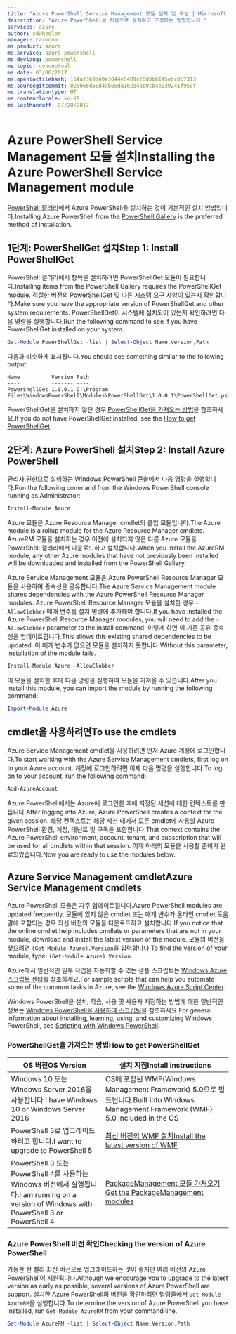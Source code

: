 ```yaml
---
title: "Azure PowerShell Service Management 모듈 설치 및 구성 | Microsoft Docs"
description: "Azure PowerShell을 처음으로 설치하고 구성하는 방법입니다."
services: azure
author: sdwheeler
manager: carmonm
ms.product: azure
ms.service: azure-powershell
ms.devlang: powershell
ms.topic: conceptual
ms.date: 03/06/2017
ms.openlocfilehash: 164af369d49e3044e5409c28d8b6145ebc067313
ms.sourcegitcommit: 020066d68d4ab68da162a4ae0cb4e239241f950f
ms.translationtype: HT
ms.contentlocale: ko-KR
ms.lasthandoff: 07/28/2017
---
```

# <a name="installing-the-azure-powershell-service-management-module"></a><span data-ttu-id="61fad-103">Azure PowerShell Service Management 모듈 설치</span><span class="sxs-lookup"><span data-stu-id="61fad-103">Installing the Azure PowerShell Service Management module</span></span>

<span data-ttu-id="61fad-104">[PowerShell 갤러리](https://www.powershellgallery.com/)에서 Azure PowerShell을 설치하는 것이 기본적인 설치 방법입니다.</span><span class="sxs-lookup"><span data-stu-id="61fad-104">Installing Azure PowerShell from the [PowerShell Gallery](https://www.powershellgallery.com/) is the preferred method of installation.</span></span>

## <a name="step-1-install-powershellget"></a><span data-ttu-id="61fad-105">1단계: PowerShellGet 설치</span><span class="sxs-lookup"><span data-stu-id="61fad-105">Step 1: Install PowerShellGet</span></span>

<span data-ttu-id="61fad-106">PowerShell 갤러리에서 항목을 설치하려면 PowerShellGet 모듈이 필요합니다.</span><span class="sxs-lookup"><span data-stu-id="61fad-106">Installing items from the PowerShell Gallery requires the PowerShellGet module.</span></span> <span data-ttu-id="61fad-107">적절한 버전의 PowerShellGet 및 다른 시스템 요구 사항이 있는지 확인합니다.</span><span class="sxs-lookup"><span data-stu-id="61fad-107">Make sure you have the appropriate version of PowerShellGet and other system requirements.</span></span> <span data-ttu-id="61fad-108">PowerShellGet이 시스템에 설치되어 있는지 확인하려면 다음 명령을 실행합니다.</span><span class="sxs-lookup"><span data-stu-id="61fad-108">Run the following command to see if you have PowerShellGet installed on your system.</span></span>

```powershell
Get-Module PowerShellGet -list | Select-Object Name,Version,Path
```

<span data-ttu-id="61fad-109">다음과 비슷하게 표시됩니다.</span><span class="sxs-lookup"><span data-stu-id="61fad-109">You should see something similar to the following output:</span></span>

```
Name          Version Path
----          ------- ----
PowerShellGet 1.0.0.1 C:\Program Files\WindowsPowerShell\Modules\PowerShellGet\1.0.0.1\PowerShellGet.psd1
```

<span data-ttu-id="61fad-110">PowerShellGet을 설치하지 않은 경우 [PowerShellGet을 가져오는 방법](#how-to-get-powershellget)을 참조하세요.</span><span class="sxs-lookup"><span data-stu-id="61fad-110">If you do not have PowerShellGet installed, see the [How to get PowerShellGet](#how-to-get-powershellget).</span></span>

## <a name="step-2-install-azure-powershell"></a><span data-ttu-id="61fad-111">2단계: Azure PowerShell 설치</span><span class="sxs-lookup"><span data-stu-id="61fad-111">Step 2: Install Azure PowerShell</span></span>

<span data-ttu-id="61fad-112">관리자 권한으로 실행하는 Windows PowerShell 콘솔에서 다음 명령을 실행합니다.</span><span class="sxs-lookup"><span data-stu-id="61fad-112">Run the following command from the Windows PowerShell console running as Administrator:</span></span>

```powershell
Install-Module Azure
```

<span data-ttu-id="61fad-113">Azure 모듈은 Azure Resource Manager cmdlet의 롤업 모듈입니다.</span><span class="sxs-lookup"><span data-stu-id="61fad-113">The Azure module is a rollup module for the Azure Resource Manager cmdlets.</span></span> <span data-ttu-id="61fad-114">AzureRM 모듈을 설치하는 경우 이전에 설치되지 않은 다른 Azure 모듈을 PowerShell 갤러리에서 다운로드하고 설치합니다.</span><span class="sxs-lookup"><span data-stu-id="61fad-114">When you install the AzureRM module, any other Azure modules that have not previously been installed will be downloaded and installed from the PowerShell Gallery.</span></span>

<span data-ttu-id="61fad-115">Azure Service Management 모듈은 Azure PowerShell Resource Manager 모듈을 사용하여 종속성을 공유합니다.</span><span class="sxs-lookup"><span data-stu-id="61fad-115">The Azure Service Management module shares dependencies with the Azure PowerShell Resource Manager modules.</span></span> <span data-ttu-id="61fad-116">Azure PowerShell Resource Manager 모듈을 설치한 경우 `-AllowClobber` 매개 변수를 설치 명령에 추가해야 합니다.</span><span class="sxs-lookup"><span data-stu-id="61fad-116">If you have installed the Azure PowerShell Resource Manager modules, you will need to add the `-AllowClobber` parameter to the install command.</span></span> <span data-ttu-id="61fad-117">이렇게 하면 이 기존 공유 종속성을 업데이트합니다.</span><span class="sxs-lookup"><span data-stu-id="61fad-117">This allows this existing shared dependencies to be updated.</span></span> <span data-ttu-id="61fad-118">이 매개 변수가 없으면 모듈을 설치하지 못합니다.</span><span class="sxs-lookup"><span data-stu-id="61fad-118">Without this parameter, installation of the module fails.</span></span>

```powershell
Install-Module Azure -AllowClobber
```

<span data-ttu-id="61fad-119">이 모듈을 설치한 후에 다음 명령을 실행하여 모듈을 가져올 수 있습니다.</span><span class="sxs-lookup"><span data-stu-id="61fad-119">After you install this module, you can import the module by running the following command:</span></span>

```powershell
Import-Module Azure
```

## <a name="to-use-the-cmdlets"></a><span data-ttu-id="61fad-120">cmdlet을 사용하려면</span><span class="sxs-lookup"><span data-stu-id="61fad-120">To use the cmdlets</span></span>

<span data-ttu-id="61fad-121">Azure Service Management cmdlet을 사용하려면 먼저 Azure 계정에 로그인합니다.</span><span class="sxs-lookup"><span data-stu-id="61fad-121">To start working with the Azure Service Management cmdlets, first log on to your Azure account.</span></span> <span data-ttu-id="61fad-122">계정에 로그인하려면 이제 다음 명령을 실행합니다.</span><span class="sxs-lookup"><span data-stu-id="61fad-122">To log on to your account, run the following command:</span></span>

```powershell
Add-AzureAccount
```

<span data-ttu-id="61fad-123">Azure PowerShell에서는 Azure에 로그인한 후에 지정된 세션에 대한 컨텍스트를 만듭니다.</span><span class="sxs-lookup"><span data-stu-id="61fad-123">After logging into Azure, Azure PowerShell creates a context for the given session.</span></span> <span data-ttu-id="61fad-124">해당 컨텍스트는 해당 세션 내에서 모든 cmdlet에 사용할 Azure PowerShell 환경, 계정, 테넌트 및 구독을 포함합니다.</span><span class="sxs-lookup"><span data-stu-id="61fad-124">That context contains the Azure PowerShell environment, account, tenant, and subscription that will be used for all cmdlets within that session.</span></span> <span data-ttu-id="61fad-125">이제 아래의 모듈을 사용할 준비가 완료되었습니다.</span><span class="sxs-lookup"><span data-stu-id="61fad-125">Now you are ready to use the modules below.</span></span>

## <a name="azure-service-management-cmdlets"></a><span data-ttu-id="61fad-126">Azure Service Management cmdlet</span><span class="sxs-lookup"><span data-stu-id="61fad-126">Azure Service Management cmdlets</span></span>

<span data-ttu-id="61fad-127">Azure PowerShell 모듈은 자주 업데이트됩니다.</span><span class="sxs-lookup"><span data-stu-id="61fad-127">Azure PowerShell modules are updated frequently.</span></span> <span data-ttu-id="61fad-128">모듈에 있지 않은 cmdlet 또는 매개 변수가 온라인 cmdlet 도움말에 포함되는 경우 최신 버전의 모듈을 다운로드하고 설치합니다.</span><span class="sxs-lookup"><span data-stu-id="61fad-128">If you notice that the online cmdlet help includes cmdlets or parameters that are not in your module, download and install the latest version of the module.</span></span> <span data-ttu-id="61fad-129">모듈의 버전을 찾으려면 `(Get-Module Azure).Version`을 입력합니다.</span><span class="sxs-lookup"><span data-stu-id="61fad-129">To find the version of your module, type: `(Get-Module Azure).Version`.</span></span>

<span data-ttu-id="61fad-130">Azure에서 일반적인 일부 작업을 자동화할 수 있는 샘플 스크립트는 [Windows Azure 스크립트 센터](http://www.windowsazure.com/documentation/scripts/)를 참조하세요.</span><span class="sxs-lookup"><span data-stu-id="61fad-130">For sample scripts that can help you automate some of the common tasks in Azure, see the [Windows Azure Script Center](http://www.windowsazure.com/documentation/scripts/).</span></span>

<span data-ttu-id="61fad-131">Windows PowerShell을 설치, 학습, 사용 및 사용자 지정하는 방법에 대한 일반적인 정보는 [Windows PowerShell을 사용하여 스크립팅](http://go.microsoft.com/fwlink/p/?linkid=320210)을 참조하세요.</span><span class="sxs-lookup"><span data-stu-id="61fad-131">For general information about installing, learning, using, and customizing Windows PowerShell, see [Scripting with Windows PowerShell](http://go.microsoft.com/fwlink/p/?linkid=320210).</span></span>

### <a name="how-to-get-powershellget"></a><span data-ttu-id="61fad-132">PowerShellGet을 가져오는 방법</span><span class="sxs-lookup"><span data-stu-id="61fad-132">How to get PowerShellGet</span></span>

|<span data-ttu-id="61fad-133">OS 버전</span><span class="sxs-lookup"><span data-stu-id="61fad-133">OS Version</span></span>|<span data-ttu-id="61fad-134">설치 지침</span><span class="sxs-lookup"><span data-stu-id="61fad-134">Install instructions</span></span>|
|---|---|
|<span data-ttu-id="61fad-135">Windows 10 또는 Windows Server 2016을 사용합니다.</span><span class="sxs-lookup"><span data-stu-id="61fad-135">I have Windows 10 or Windows Server 2016</span></span>|<span data-ttu-id="61fad-136">OS에 포함된 WMF(Windows Management Framework) 5.0으로 빌드됩니다.</span><span class="sxs-lookup"><span data-stu-id="61fad-136">Built into Windows Management Framework (WMF) 5.0 included in the OS</span></span>|
|<span data-ttu-id="61fad-137">PowerShell 5로 업그레이드하려고 합니다.</span><span class="sxs-lookup"><span data-stu-id="61fad-137">I want to upgrade to PowerShell 5</span></span>|[<span data-ttu-id="61fad-138">최신 버전의 WMF 설치</span><span class="sxs-lookup"><span data-stu-id="61fad-138">Install the latest version of WMF</span></span>](https://www.microsoft.com/en-us/download/details.aspx?id=54616)|
|<span data-ttu-id="61fad-139">PowerShell 3 또는 PowerShell 4를 사용하는 Windows 버전에서 실행됩니다.</span><span class="sxs-lookup"><span data-stu-id="61fad-139">I am running on a version of Windows with PowerShell 3 or PowerShell 4</span></span>|[<span data-ttu-id="61fad-140">PackageManagement 모듈 가져오기</span><span class="sxs-lookup"><span data-stu-id="61fad-140">Get the PackageManagement modules</span></span>](http://go.microsoft.com/fwlink/?LinkID=746217)|

<a id="helpmechoose"></a>
### <a name="checking-the-version-of-azure-powershell"></a><span data-ttu-id="61fad-141">Azure PowerShell 버전 확인</span><span class="sxs-lookup"><span data-stu-id="61fad-141">Checking the version of Azure PowerShell</span></span>

<span data-ttu-id="61fad-142">가능한 한 빨리 최신 버전으로 업그레이드하는 것이 좋지만 여러 버전의 Azure PowerShell이 지원됩니다.</span><span class="sxs-lookup"><span data-stu-id="61fad-142">Although we encourage you to upgrade to the latest version as early as possible, several versions of Azure PowerShell are support.</span></span> <span data-ttu-id="61fad-143">설치한 Azure PowerShell의 버전을 확인하려면 명령줄에서 `Get-Module AzureRM`을 실행합니다.</span><span class="sxs-lookup"><span data-stu-id="61fad-143">To determine the version of Azure PowerShell you have installed, run `Get-Module AzureRM` from your command line.</span></span>

```powershell
Get-Module AzureRM -list | Select-Object Name,Version,Path
```
